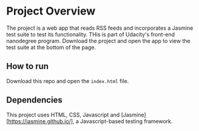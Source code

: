# Project Overview

The project is a web app that reads RSS feeds and incorporates a Jasmine test suite to test its functionality. THis is part of Udacity's front-end nanodegree program. Download the project and open the app to view the test suite at the bottom of the page. 

## How to run

Download this repo and open the `index.html` file.

## Dependencies

This project uses HTML, CSS, Javascript and [Jasmine][https://jasmine.github.io/], a Javascript-based testing framework.
